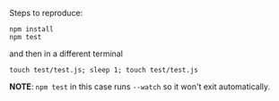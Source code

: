 Steps to reproduce:

    npm install
    npm test

and then in a different terminal

    touch test/test.js; sleep 1; touch test/test.js

**NOTE**: `npm test` in this case runs `--watch` so it won't exit
automatically.

